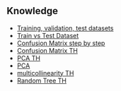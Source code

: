 #

## Knowledge
- [Training, validation, test datasets](https://en.wikipedia.org/wiki/Training,_validation,_and_test_data_sets)
- [Train vs Test Dataset](https://testsigma.com/blog/difference-between-training-data-and-testing-data/)
- [Confusion Matrix step by step](https://www.geeksforgeeks.org/confusion-matrix-machine-learning/)
- [Confusion Matrix TH](https://medium.com/@pagongatchalee/confusion-matrix-%E0%B9%80%E0%B8%84%E0%B8%A3%E0%B8%B7%E0%B9%88%E0%B8%AD%E0%B8%87%E0%B8%A1%E0%B8%B7%E0%B8%AD%E0%B8%AA%E0%B8%B3%E0%B8%84%E0%B8%B1%E0%B8%8D%E0%B9%83%E0%B8%99%E0%B8%81%E0%B8%B2%E0%B8%A3%E0%B8%9B%E0%B8%A3%E0%B8%B0%E0%B9%80%E0%B8%A1%E0%B8%B4%E0%B8%99%E0%B8%9C%E0%B8%A5%E0%B8%A5%E0%B8%B1%E0%B8%9E%E0%B8%98%E0%B9%8C%E0%B8%82%E0%B8%AD%E0%B8%87%E0%B8%81%E0%B8%B2%E0%B8%A3%E0%B8%97%E0%B8%B3%E0%B8%99%E0%B8%B2%E0%B8%A2-%E0%B9%83%E0%B8%99machine-learning-fba6e3f9508c)
- [PCA TH](https://medium.com/kbtg-life/principal-component-analysis-pca-%E0%B8%89%E0%B8%9A%E0%B8%B1%E0%B8%9A%E0%B8%A5%E0%B8%B0%E0%B9%80%E0%B8%AD%E0%B8%B5%E0%B8%A2%E0%B8%94%E0%B9%81%E0%B8%A5%E0%B8%B0%E0%B9%80%E0%B8%82%E0%B9%89%E0%B8%B2%E0%B9%83%E0%B8%88%E0%B8%87%E0%B9%88%E0%B8%B2%E0%B8%A2-d0c514e6fa0a)
- [PCA](https://builtin.com/data-science/step-step-explanation-principal-component-analysis)
- [multicollinearity TH](https://lengyi.medium.com/multicollinearity-test-python-608b090106f3)
- [Random Tree TH](https://medium.com/@witchapongdaroontham/%E0%B8%A3%E0%B8%B9%E0%B9%89%E0%B8%88%E0%B8%B1%E0%B8%81-decision-tree-random-forrest-%E0%B9%81%E0%B8%A5%E0%B8%B0-xgboost-part-1-cb49c4ac1315)